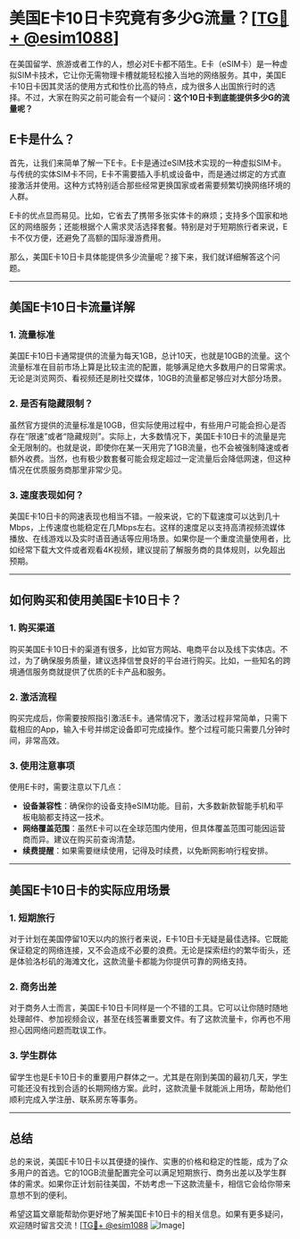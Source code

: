 # 美国E卡10日卡究竟有多少G流量？[[TG💪+ @esim1088](https://t.me/s/esim1088)]

在美国留学、旅游或者工作的人，想必对E卡都不陌生。E卡（eSIM卡）是一种虚拟SIM卡技术，它让你无需物理卡槽就能轻松接入当地的网络服务。其中，美国E卡10日卡因其灵活的使用方式和性价比高的特点，成为很多人出国旅行时的选择。不过，大家在购买之前可能会有一个疑问：**这个10日卡到底能提供多少G的流量呢？**

## E卡是什么？

首先，让我们来简单了解一下E卡。E卡是通过eSIM技术实现的一种虚拟SIM卡。与传统的实体SIM卡不同，E卡不需要插入手机或设备中，而是通过绑定的方式直接激活并使用。这种方式特别适合那些经常更换国家或者需要频繁切换网络环境的人群。

E卡的优点显而易见。比如，它省去了携带多张实体卡的麻烦；支持多个国家和地区的网络服务；还能根据个人需求灵活选择套餐。特别是对于短期旅行者来说，E卡不仅方便，还避免了高额的国际漫游费用。

那么，美国E卡10日卡具体能提供多少流量呢？接下来，我们就详细解答这个问题。

---

## 美国E卡10日卡流量详解

### 1. 流量标准
美国E卡10日卡通常提供的流量为每天1GB，总计10天，也就是10GB的流量。这个流量标准在目前市场上算是比较主流的配置，能够满足绝大多数用户的日常需求。无论是浏览网页、看视频还是刷社交媒体，10GB的流量都足够应对大部分场景。

### 2. 是否有隐藏限制？
虽然官方提供的流量标准是10GB，但实际使用过程中，有些用户可能会担心是否存在“限速”或者“隐藏规则”。实际上，大多数情况下，美国E卡10日卡的流量是完全无限制的。也就是说，即使你在某一天用完了1GB流量，也不会被强制降速或者额外收费。当然，也有极少数套餐可能会规定超过一定流量后会降低网速，但这种情况在优质服务商那里非常少见。

### 3. 速度表现如何？
美国E卡10日卡的网速表现也相当不错。一般来说，它的下载速度可以达到几十Mbps，上传速度也能稳定在几Mbps左右。这样的速度足以支持高清视频流媒体播放、在线游戏以及实时语音通话等应用场景。如果你是一个重度流量使用者，比如经常下载大文件或者观看4K视频，建议提前了解服务商的具体规则，以免超出预期。

---

## 如何购买和使用美国E卡10日卡？

### 1. 购买渠道
购买美国E卡10日卡的渠道有很多，比如官方网站、电商平台以及线下实体店。不过，为了确保服务质量，建议选择信誉良好的平台进行购买。比如，一些知名的跨境通信服务商就提供了优质的E卡产品和服务。

### 2. 激活流程
购买完成后，你需要按照指引激活E卡。通常情况下，激活过程非常简单，只需下载相应的App，输入卡号并绑定设备即可完成操作。整个过程可能只需要几分钟时间，非常高效。

### 3. 使用注意事项
使用E卡时，需要注意以下几点：
- **设备兼容性**：确保你的设备支持eSIM功能。目前，大多数新款智能手机和平板电脑都支持这一技术。
- **网络覆盖范围**：虽然E卡可以在全球范围内使用，但具体覆盖范围可能因运营商而异。建议在购买前查询清楚。
- **续费提醒**：如果需要继续使用，记得及时续费，以免断网影响行程安排。

---

## 美国E卡10日卡的实际应用场景

### 1. 短期旅行
对于计划在美国停留10天以内的旅行者来说，E卡10日卡无疑是最佳选择。它既能保证稳定的网络连接，又不会造成不必要的浪费。无论是探索纽约的繁华街头，还是体验洛杉矶的海滩文化，这款流量卡都能为你提供可靠的网络支持。

### 2. 商务出差
对于商务人士而言，美国E卡10日卡同样是一个不错的工具。它可以让你随时随地处理邮件、参加视频会议，甚至在线签署重要文件。有了这款流量卡，你再也不用担心因网络问题而耽误工作。

### 3. 学生群体
留学生也是E卡10日卡的重要用户群体之一。尤其是在刚到美国的最初几天，学生可能还没有找到合适的长期网络方案。此时，这款流量卡就能派上用场，帮助他们顺利完成入学注册、联系房东等事务。

---

## 总结

总的来说，美国E卡10日卡以其便捷的操作、实惠的价格和稳定的性能，成为了众多用户的首选。它的10GB流量配置完全可以满足短期旅行、商务出差以及学生群体的需求。如果你正计划前往美国，不妨考虑一下这款流量卡，相信它会给你带来意想不到的便利。

希望这篇文章能帮助你更好地了解美国E卡10日卡的相关信息。如果有更多疑问，欢迎随时留言交流！[[TG💪+ @esim1088](https://t.me/s/esim1088) ![Image](https://i.postimg.cc/4NQfJmqS/Snipaste-2025-05-13-00-14-12.png)]